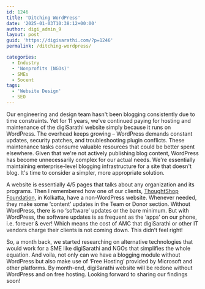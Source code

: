 ```yaml
---
id: 1246
title: 'Ditching WordPress'
date: '2025-01-03T10:38:12+00:00'
author: digi_admin_9
layout: post
guid: 'https://digisarathi.com/?p=1246'
permalink: /ditching-wordpress/

categories:
  - Industry
  - 'Nonprofits (NGOs)'
  - SMEs
  - Socent
tags:
  - 'Website Design'
  - SEO
---
```


Our engineering and design team hasn't been blogging consistently due to time constraints. Yet for 11 years, we've continued paying for hosting and maintenance of the digiSarathi website simply because it runs on WordPress.
The overhead keeps growing – WordPress demands constant updates, security patches, and troubleshooting plugin conflicts. These maintenance tasks consume valuable resources that could be better spent elsewhere. Given that we're not actively publishing blog content, WordPress has become unnecessarily complex for our actual needs.
We're essentially maintaining enterprise-level blogging infrastructure for a site that doesn't blog. It's time to consider a simpler, more appropriate solution.

A website is essentially 4/5 pages that talks about any organization and its programs. Then I remembered how one of our clients, [​ThoughtShop Foundation​](https://thoughtshopfoundation.org/), in Kolkatta, have a non-WordPress website. Whenever needed, they make some ‘content’ updates in the Team or Donor section. Without WordPress, there is no ‘software’ updates or the bare minimum. But with WordPress, the software updates is as frequent as the ‘apps’ on our phone, i.e. forever &amp; ever! Which means the cost of AMC that digiSarathi or other IT vendors charge their clients is not coming down. This didn’t feel right!

So, a month back, we started researching on alternative technologies that would work for a SME like digiSarathi and NGOs that simplifies the whole equation. And voila, not only can we have a blogging module without WordPress but also make use of ‘Free Hosting’ provided by Microsoft and other platforms. By month-end, digiSarathi website will be redone without WordPress and on free hosting. Looking forward to sharing our findings soon!
